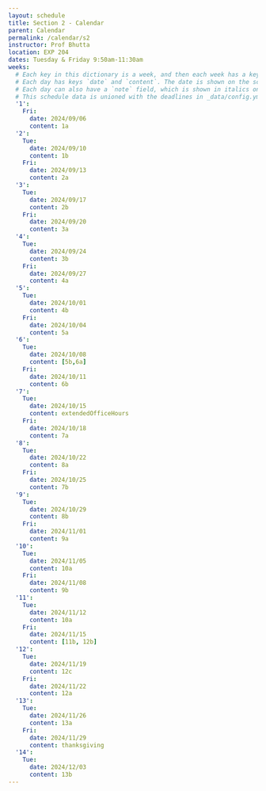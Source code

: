```yaml
---
layout: schedule
title: Section 2 - Calendar
parent: Calendar
permalink: /calendar/s2
instructor: Prof Bhutta
location: EXP 204
dates: Tuesday & Friday 9:50am-11:30am
weeks:
  # Each key in this dictionary is a week, and then each week has a key in [Tue, Tue, Wed, Fri, Fri].
  # Each day has keys `date` and `content`. The date is shown on the schedule, and `content` is a key into the yml file in _data/modules.yml. `content` may be an array.
  # Each day can also have a `note` field, which is shown in italics on the calendar.
  # This schedule data is unioned with the deadlines in _data/config.yml
  '1':
    Fri:
      date: 2024/09/06
      content: 1a
  '2':
    Tue:
      date: 2024/09/10
      content: 1b
    Fri:
      date: 2024/09/13
      content: 2a
  '3':
    Tue:
      date: 2024/09/17
      content: 2b
    Fri:
      date: 2024/09/20
      content: 3a
  '4':
    Tue:
      date: 2024/09/24
      content: 3b
    Fri:
      date: 2024/09/27
      content: 4a
  '5':
    Tue:
      date: 2024/10/01
      content: 4b
    Fri:
      date: 2024/10/04
      content: 5a
  '6':
    Tue:
      date: 2024/10/08
      content: [5b,6a]
    Fri:
      date: 2024/10/11
      content: 6b
  '7':
    Tue:
      date: 2024/10/15
      content: extendedOfficeHours
    Fri:
      date: 2024/10/18
      content: 7a
  '8':
    Tue:
      date: 2024/10/22
      content: 8a
    Fri:
      date: 2024/10/25
      content: 7b
  '9':
    Tue:
      date: 2024/10/29
      content: 8b
    Fri:
      date: 2024/11/01
      content: 9a
  '10':
    Tue:
      date: 2024/11/05
      content: 10a
    Fri:
      date: 2024/11/08
      content: 9b
  '11':
    Tue:
      date: 2024/11/12
      content: 10a
    Fri:
      date: 2024/11/15
      content: [11b, 12b]
  '12':
    Tue:
      date: 2024/11/19
      content: 12c
    Fri:
      date: 2024/11/22
      content: 12a
  '13':
    Tue:
      date: 2024/11/26
      content: 13a
    Fri:
      date: 2024/11/29
      content: thanksgiving
  '14':
    Tue:
      date: 2024/12/03
      content: 13b
---
```

